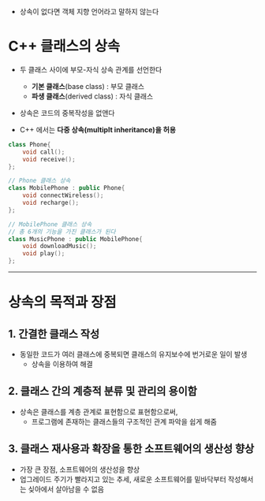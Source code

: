 - 상속이 없다면 객체 지향 언어라고 말하지 않는다
# C++ 클래스의  상속
- 두 클래스 사이에 부모-자식 상속 관계를 선언한다
	- **기본 클래스**(base class) : 부모 클래스
	- **파생 클래스**(derived class) : 자식 클래스

- 상속은 코드의 중복작성을 없앤다
- C++ 에서는 **다중 상속(multiplt inheritance)을 허용**

```cpp
class Phone{
	void call();
	void receive();
};

// Phone 클래스 상속
class MobilePhone : public Phone{
	void connectWireless();
	void recharge();
};

// MobilePhone 클래스 상속
// 총 6개의 기능을 가진 클래스가 된다
class MusicPhone : public MobilePhone{
	void downloadMusic();
	void play();
};
```
---
# 상속의 목적과 장점
## 1. 간결한 클래스 작성
- 동일한 코드가 여러 클래스에 중복되면 클래스의 유지보수에 번거로운 일이 발생
	- 상속을 이용하여 해결
## 2. 클래스 간의 계층적 분류 및 관리의 용이함
- 상속은 클래스를 계층 관계로 표현함으로 표현함으로써, 
	- 프로그램에 존재하는 클래스들의 구조적인 관계 파악을 쉽게 해줌
## 3. 클래스 재사용과 확장을 통한 소프트웨어의 생산성 향상
- 가장 큰 장점, 소프트웨어의 생산성을 향상
- 업그레이드 주기가 빨라지고 있는 추세, 새로운 소프트웨어를 밑바닥부터 작성해서는 싲아에서 살아남을 수 없음